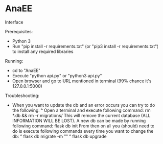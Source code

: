 # AnaEE
Interface

Prerequisites:
  - Python 3
  - Run "pip install -r requirements.txt" (or "pip3 install -r requirements.txt") to install any required libraries
  
Running:
  - cd to "AnaEE"
  - Execute "python api.py" or "python3 api.py"
  - Open browser and go to URL mentioned in terminal (99% chance it's 127.0.0.1:5000)

Troubleshooting:
  - When you want to update the db and an error occurs you can try to do the following:
     ° Open a terminal and execute following command: rm *.db && rm -r migrations/
    This will remove the current database (ALL INFORMATION WILL BE LOST).
    A new db can be made by running following command: flask db init
    From then on all you (should) need to do is execute following commands every time you want to change the db:
     ° flask db migrate -m "<enter message>"
     ° flask db upgrade